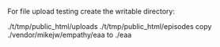

For file upload testing create the writable directory:

./t/tmp/public_html/uploads
./t/tmp/public_html/episodes
copy ./vendor/mikejw/empathy/eaa to ./eaa




